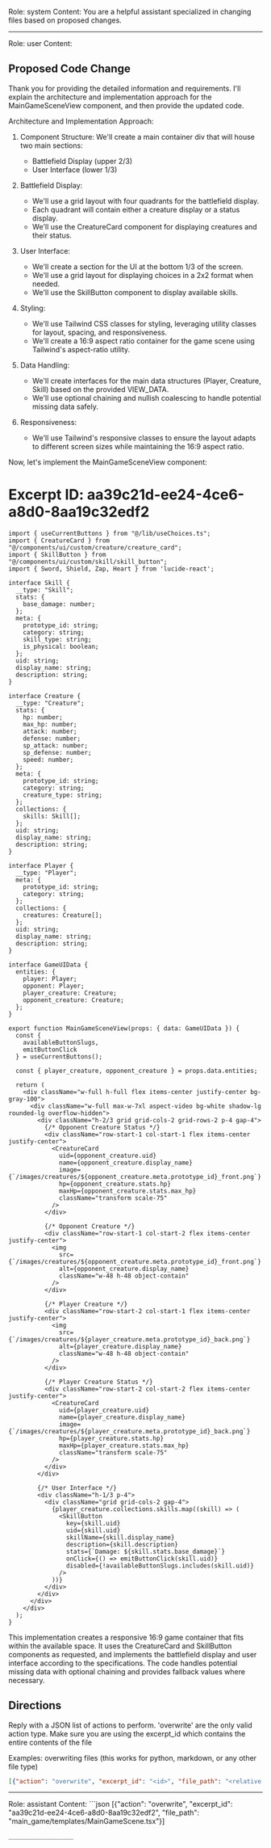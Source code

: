 Role: system
Content: You are a helpful assistant specialized in changing files based on proposed changes.
__________________
Role: user
Content: 
## Proposed Code Change
Thank you for providing the detailed information and requirements. I'll explain the architecture and implementation approach for the MainGameSceneView component, and then provide the updated code.

Architecture and Implementation Approach:

1. Component Structure:
   We'll create a main container div that will house two main sections:
   - Battlefield Display (upper 2/3)
   - User Interface (lower 1/3)

2. Battlefield Display:
   - We'll use a grid layout with four quadrants for the battlefield display.
   - Each quadrant will contain either a creature display or a status display.
   - We'll use the CreatureCard component for displaying creatures and their status.

3. User Interface:
   - We'll create a section for the UI at the bottom 1/3 of the screen.
   - We'll use a grid layout for displaying choices in a 2x2 format when needed.
   - We'll use the SkillButton component to display available skills.

4. Styling:
   - We'll use Tailwind CSS classes for styling, leveraging utility classes for layout, spacing, and responsiveness.
   - We'll create a 16:9 aspect ratio container for the game scene using Tailwind's aspect-ratio utility.

5. Data Handling:
   - We'll create interfaces for the main data structures (Player, Creature, Skill) based on the provided VIEW_DATA.
   - We'll use optional chaining and nullish coalescing to handle potential missing data safely.

6. Responsiveness:
   - We'll use Tailwind's responsive classes to ensure the layout adapts to different screen sizes while maintaining the 16:9 aspect ratio.

Now, let's implement the MainGameSceneView component:

# Excerpt ID: aa39c21d-ee24-4ce6-a8d0-8aa19c32edf2
```tsx main_game/templates/MainGameScene.tsx
import { useCurrentButtons } from "@/lib/useChoices.ts";
import { CreatureCard } from "@/components/ui/custom/creature/creature_card";
import { SkillButton } from "@/components/ui/custom/skill/skill_button";
import { Sword, Shield, Zap, Heart } from 'lucide-react';

interface Skill {
  __type: "Skill";
  stats: {
    base_damage: number;
  };
  meta: {
    prototype_id: string;
    category: string;
    skill_type: string;
    is_physical: boolean;
  };
  uid: string;
  display_name: string;
  description: string;
}

interface Creature {
  __type: "Creature";
  stats: {
    hp: number;
    max_hp: number;
    attack: number;
    defense: number;
    sp_attack: number;
    sp_defense: number;
    speed: number;
  };
  meta: {
    prototype_id: string;
    category: string;
    creature_type: string;
  };
  collections: {
    skills: Skill[];
  };
  uid: string;
  display_name: string;
  description: string;
}

interface Player {
  __type: "Player";
  meta: {
    prototype_id: string;
    category: string;
  };
  collections: {
    creatures: Creature[];
  };
  uid: string;
  display_name: string;
  description: string;
}

interface GameUIData {
  entities: {
    player: Player;
    opponent: Player;
    player_creature: Creature;
    opponent_creature: Creature;
  };
}

export function MainGameSceneView(props: { data: GameUIData }) {
  const {
    availableButtonSlugs,
    emitButtonClick
  } = useCurrentButtons();

  const { player_creature, opponent_creature } = props.data.entities;

  return (
    <div className="w-full h-full flex items-center justify-center bg-gray-100">
      <div className="w-full max-w-7xl aspect-video bg-white shadow-lg rounded-lg overflow-hidden">
        <div className="h-2/3 grid grid-cols-2 grid-rows-2 p-4 gap-4">
          {/* Opponent Creature Status */}
          <div className="row-start-1 col-start-1 flex items-center justify-center">
            <CreatureCard
              uid={opponent_creature.uid}
              name={opponent_creature.display_name}
              image={`/images/creatures/${opponent_creature.meta.prototype_id}_front.png`}
              hp={opponent_creature.stats.hp}
              maxHp={opponent_creature.stats.max_hp}
              className="transform scale-75"
            />
          </div>

          {/* Opponent Creature */}
          <div className="row-start-1 col-start-2 flex items-center justify-center">
            <img
              src={`/images/creatures/${opponent_creature.meta.prototype_id}_front.png`}
              alt={opponent_creature.display_name}
              className="w-48 h-48 object-contain"
            />
          </div>

          {/* Player Creature */}
          <div className="row-start-2 col-start-1 flex items-center justify-center">
            <img
              src={`/images/creatures/${player_creature.meta.prototype_id}_back.png`}
              alt={player_creature.display_name}
              className="w-48 h-48 object-contain"
            />
          </div>

          {/* Player Creature Status */}
          <div className="row-start-2 col-start-2 flex items-center justify-center">
            <CreatureCard
              uid={player_creature.uid}
              name={player_creature.display_name}
              image={`/images/creatures/${player_creature.meta.prototype_id}_back.png`}
              hp={player_creature.stats.hp}
              maxHp={player_creature.stats.max_hp}
              className="transform scale-75"
            />
          </div>
        </div>

        {/* User Interface */}
        <div className="h-1/3 p-4">
          <div className="grid grid-cols-2 gap-4">
            {player_creature.collections.skills.map((skill) => (
              <SkillButton
                key={skill.uid}
                uid={skill.uid}
                skillName={skill.display_name}
                description={skill.description}
                stats={`Damage: ${skill.stats.base_damage}`}
                onClick={() => emitButtonClick(skill.uid)}
                disabled={!availableButtonSlugs.includes(skill.uid)}
              />
            ))}
          </div>
        </div>
      </div>
    </div>
  );
}
```

This implementation creates a responsive 16:9 game container that fits within the available space. It uses the CreatureCard and SkillButton components as requested, and implements the battlefield display and user interface according to the specifications. The code handles potential missing data with optional chaining and provides fallback values where necessary.

## Directions
Reply with a JSON list of actions to perform. 'overwrite' are the only valid action type. 
Make sure you are using the excerpt_id which contains the entire contents of the file

Examples:
overwriting files (this works for python, markdown, or any other file type)
```json output_example1
[{"action": "overwrite", "excerpt_id": "<id>", "file_path": "<relative file path>"}]
```

__________________
Role: assistant
Content: ```json
[{"action": "overwrite", "excerpt_id": "aa39c21d-ee24-4ce6-a8d0-8aa19c32edf2", "file_path": "main_game/templates/MainGameScene.tsx"}]
```
__________________
